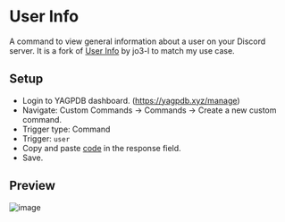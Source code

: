 # User Info
A command to view general information about a user on your Discord server. It is a fork of [User Info](https://yagpdb-cc.github.io/info/user) by jo3-l to match my use case.

## Setup
- Login to YAGPDB dashboard. (https://yagpdb.xyz/manage)
- Navigate: Custom Commands -> Commands -> Create a new custom command.
- Trigger type: Command
- Trigger: `user`
- Copy and paste [code](https://raw.githubusercontent.com/Samillion/yagpdb-cc/main/User%20Info/userinfo.go) in the response field.
- Save.

## Preview

![image](https://github.com/Samillion/yagpdb-cc/assets/17427046/9f56b019-962e-4ae1-8758-926d8ec1e9bc)
